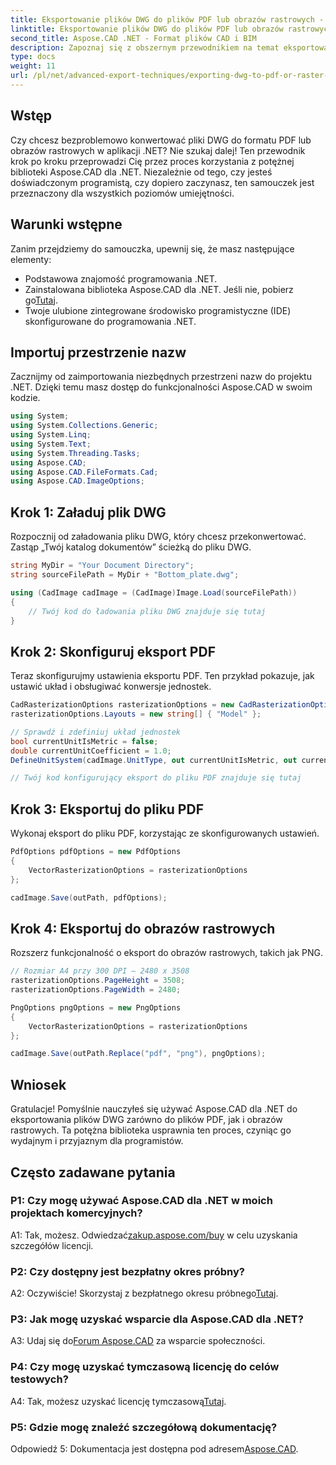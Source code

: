 ```yaml
---
title: Eksportowanie plików DWG do plików PDF lub obrazów rastrowych - Przewodnik Aspose.CAD
linktitle: Eksportowanie plików DWG do plików PDF lub obrazów rastrowych
second_title: Aspose.CAD .NET - Format plików CAD i BIM
description: Zapoznaj się z obszernym przewodnikiem na temat eksportowania plików DWG do formatu PDF lub obrazów rastrowych przy użyciu Aspose.CAD dla .NET. Poznaj kroki, wymagania wstępne i poznaj tę zaawansowaną bibliotekę.
type: docs
weight: 11
url: /pl/net/advanced-export-techniques/exporting-dwg-to-pdf-or-raster-images/
---
```

## Wstęp

Czy chcesz bezproblemowo konwertować pliki DWG do formatu PDF lub obrazów rastrowych w aplikacji .NET? Nie szukaj dalej! Ten przewodnik krok po kroku przeprowadzi Cię przez proces korzystania z potężnej biblioteki Aspose.CAD dla .NET. Niezależnie od tego, czy jesteś doświadczonym programistą, czy dopiero zaczynasz, ten samouczek jest przeznaczony dla wszystkich poziomów umiejętności.

## Warunki wstępne

Zanim przejdziemy do samouczka, upewnij się, że masz następujące elementy:

- Podstawowa znajomość programowania .NET.
-  Zainstalowana biblioteka Aspose.CAD dla .NET. Jeśli nie, pobierz go[Tutaj](https://releases.aspose.com/cad/net/).
- Twoje ulubione zintegrowane środowisko programistyczne (IDE) skonfigurowane do programowania .NET.

## Importuj przestrzenie nazw

Zacznijmy od zaimportowania niezbędnych przestrzeni nazw do projektu .NET. Dzięki temu masz dostęp do funkcjonalności Aspose.CAD w swoim kodzie.

```csharp
using System;
using System.Collections.Generic;
using System.Linq;
using System.Text;
using System.Threading.Tasks;
using Aspose.CAD;
using Aspose.CAD.FileFormats.Cad;
using Aspose.CAD.ImageOptions;
```

## Krok 1: Załaduj plik DWG

Rozpocznij od załadowania pliku DWG, który chcesz przekonwertować. Zastąp „Twój katalog dokumentów” ścieżką do pliku DWG.

```csharp
string MyDir = "Your Document Directory";
string sourceFilePath = MyDir + "Bottom_plate.dwg";

using (CadImage cadImage = (CadImage)Image.Load(sourceFilePath))
{
    // Twój kod do ładowania pliku DWG znajduje się tutaj
}
```

## Krok 2: Skonfiguruj eksport PDF

Teraz skonfigurujmy ustawienia eksportu PDF. Ten przykład pokazuje, jak ustawić układ i obsługiwać konwersje jednostek.

```csharp
CadRasterizationOptions rasterizationOptions = new CadRasterizationOptions();
rasterizationOptions.Layouts = new string[] { "Model" };

// Sprawdź i zdefiniuj układ jednostek
bool currentUnitIsMetric = false;
double currentUnitCoefficient = 1.0;
DefineUnitSystem(cadImage.UnitType, out currentUnitIsMetric, out currentUnitCoefficient);

// Twój kod konfigurujący eksport do pliku PDF znajduje się tutaj
```

## Krok 3: Eksportuj do pliku PDF

Wykonaj eksport do pliku PDF, korzystając ze skonfigurowanych ustawień.

```csharp
PdfOptions pdfOptions = new PdfOptions
{
    VectorRasterizationOptions = rasterizationOptions
};

cadImage.Save(outPath, pdfOptions);
```

## Krok 4: Eksportuj do obrazów rastrowych

Rozszerz funkcjonalność o eksport do obrazów rastrowych, takich jak PNG.

```csharp
// Rozmiar A4 przy 300 DPI – 2480 x 3508
rasterizationOptions.PageHeight = 3508;
rasterizationOptions.PageWidth = 2480;

PngOptions pngOptions = new PngOptions
{
    VectorRasterizationOptions = rasterizationOptions
};

cadImage.Save(outPath.Replace("pdf", "png"), pngOptions);
```

## Wniosek

Gratulacje! Pomyślnie nauczyłeś się używać Aspose.CAD dla .NET do eksportowania plików DWG zarówno do plików PDF, jak i obrazów rastrowych. Ta potężna biblioteka usprawnia ten proces, czyniąc go wydajnym i przyjaznym dla programistów.

## Często zadawane pytania

### P1: Czy mogę używać Aspose.CAD dla .NET w moich projektach komercyjnych?

 A1: Tak, możesz. Odwiedzać[zakup.aspose.com/buy](https://purchase.aspose.com/buy) w celu uzyskania szczegółów licencji.

### P2: Czy dostępny jest bezpłatny okres próbny?

 A2: Oczywiście! Skorzystaj z bezpłatnego okresu próbnego[Tutaj](https://releases.aspose.com/).

### P3: Jak mogę uzyskać wsparcie dla Aspose.CAD dla .NET?

 A3: Udaj się do[Forum Aspose.CAD](https://forum.aspose.com/c/cad/19) za wsparcie społeczności.

### P4: Czy mogę uzyskać tymczasową licencję do celów testowych?

 A4: Tak, możesz uzyskać licencję tymczasową[Tutaj](https://purchase.aspose.com/temporary-license/).

### P5: Gdzie mogę znaleźć szczegółową dokumentację?

 Odpowiedź 5: Dokumentacja jest dostępna pod adresem[Aspose.CAD](https://reference.aspose.com/cad/net/).